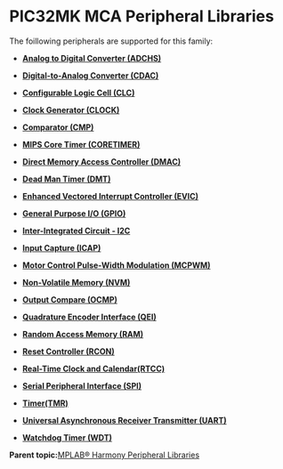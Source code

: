 # PIC32MK MCA Peripheral Libraries

The foillowing peripherals are supported for this family:

-   **[Analog to Digital Converter \(ADCHS\)](GUID-8740EC52-3365-4B31-B19A-227EC55268DD.md)**  

-   **[Digital-to-Analog Converter \(CDAC\)](GUID-0FDA471C-A9B2-4274-AD7E-1464DDF20E87.md)**  

-   **[Configurable Logic Cell \(CLC\)](GUID-ED2CC8FC-B5F9-4657-9B82-EC3DF8D1E096.md)**  

-   **[Clock Generator \(CLOCK\)](GUID-FEE2E31B-6124-4D54-9505-2314A6EBAF15.md)**  

-   **[Comparator \(CMP\)](GUID-5BD1D290-3AAC-4ABB-A328-057E411239D0.md)**  

-   **[MIPS Core Timer \(CORETIMER\)](GUID-0707DBF2-5D28-4D37-BAE7-EB194F1CB63C.md)**  

-   **[Direct Memory Access Controller \(DMAC\)](GUID-FF4E46D0-1926-4335-942C-7767A23A991D.md)**  

-   **[Dead Man Timer \(DMT\)](GUID-45E9C429-6449-4D83-986C-97A40E3FEB60.md)**  

-   **[Enhanced Vectored Interrupt Controller \(EVIC\)](GUID-F600AF2E-CCDD-4C57-B5AC-8D75DD1750C7.md)**  

-   **[General Purpose I/O \(GPIO\)](GUID-58CDC504-B3EF-44BF-BCCB-7FB20301BF73.md)**  

-   **[Inter-Integrated Circuit - I2C](GUID-9FF2770C-87B8-47A2-830B-AA9EB23ACFEC.md)**  

-   **[Input Capture \(ICAP\)](GUID-E126A9DC-A2E6-405E-85E7-9FB676BDEBD2.md)**  

-   **[Motor Control Pulse-Width Modulation \(MCPWM\)](GUID-89C7FC43-0090-4047-99CD-F7EE4881E28E.md)**  

-   **[Non-Volatile Memory \(NVM\)](GUID-04191B57-EC62-4B95-AF5B-93EDB447F6D9.md)**  

-   **[Output Compare \(OCMP\)](GUID-B86A6AAC-1577-4BDA-9CB1-5E0BA2789DD9.md)**  

-   **[Quadrature Encoder Interface \(QEI\)](GUID-62A23819-A256-4FB3-9682-BA733F4B45AA.md)**  

-   **[Random Access Memory \(RAM\)](GUID-44C7C165-2CEA-496A-B4F3-4181CBA26476.md)**  

-   **[Reset Controller \(RCON\)](GUID-61829AD5-FA3D-4706-92D9-14C462CEE18F.md)**  

-   **[Real-Time Clock and Calendar\(RTCC\)](GUID-B5E44A99-95D2-4582-B651-D06671D5F8D8.md)**  

-   **[Serial Peripheral Interface \(SPI\)](GUID-246C53F6-3912-4437-AEC8-C2262CEF3EF6.md)**  

-   **[Timer\(TMR\)](GUID-493DD237-5B81-441C-B4FC-53AA6191C224.md)**  

-   **[Universal Asynchronous Receiver Transmitter \(UART\)](GUID-12BEB185-3D34-4589-A74C-34A758C5DAB7.md)**  

-   **[Watchdog Timer \(WDT\)](GUID-150A6728-E8C8-4A67-9FCB-E524A8863357.md)**  


**Parent topic:**[MPLAB® Harmony Peripheral Libraries](GUID-B8856C06-A407-4AD1-8E21-0A85BE055F0E.md)

